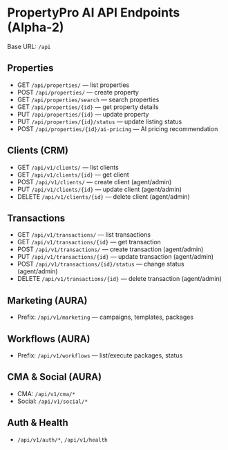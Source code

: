 PropertyPro AI API Endpoints (Alpha-2)
======================================

Base URL: `/api`

Properties
----------
- GET `/api/properties/` — list properties
- POST `/api/properties/` — create property
- GET `/api/properties/search` — search properties
- GET `/api/properties/{id}` — get property details
- PUT `/api/properties/{id}` — update property
- PUT `/api/properties/{id}/status` — update listing status
- POST `/api/properties/{id}/ai-pricing` — AI pricing recommendation

Clients (CRM)
-------------
- GET `/api/v1/clients/` — list clients
- GET `/api/v1/clients/{id}` — get client
- POST `/api/v1/clients/` — create client (agent/admin)
- PUT `/api/v1/clients/{id}` — update client (agent/admin)
- DELETE `/api/v1/clients/{id}` — delete client (agent/admin)

Transactions
------------
- GET `/api/v1/transactions/` — list transactions
- GET `/api/v1/transactions/{id}` — get transaction
- POST `/api/v1/transactions/` — create transaction (agent/admin)
- PUT `/api/v1/transactions/{id}` — update transaction (agent/admin)
- POST `/api/v1/transactions/{id}/status` — change status (agent/admin)
- DELETE `/api/v1/transactions/{id}` — delete transaction (agent/admin)

Marketing (AURA)
----------------
- Prefix: `/api/v1/marketing` — campaigns, templates, packages

Workflows (AURA)
----------------
- Prefix: `/api/v1/workflows` — list/execute packages, status

CMA & Social (AURA)
-------------------
- CMA: `/api/v1/cma/*`
- Social: `/api/v1/social/*`

Auth & Health
-------------
- `/api/v1/auth/*`, `/api/v1/health`


